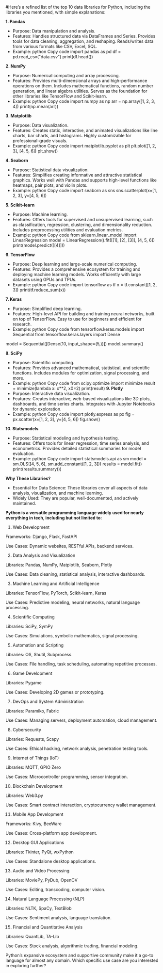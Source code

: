 #Here’s a refined list of the top 10 data libraries for Python, including the libraries you mentioned, with simple explanations:

**1. Pandas**
- Purpose: Data manipulation and analysis.
- Features:
Handles structured data via DataFrames and Series.
Provides tools for data cleaning, aggregation, and reshaping.
Reads/writes data from various formats like CSV, Excel, SQL.
- Example:
python
Copy code
import pandas as pd
df = pd.read_csv("data.csv")
print(df.head())

**2. NumPy**
- Purpose: Numerical computing and array processing.
- Features:
Provides multi-dimensional arrays and high-performance operations on them.
Includes mathematical functions, random number generation, and linear algebra utilities.
Serves as the foundation for other libraries like TensorFlow and Scikit-learn.
- Example:
python
Copy code
import numpy as np
arr = np.array([1, 2, 3, 4])
print(np.mean(arr))

**3. Matplotlib**
- Purpose: Data visualization.
- Features:
Creates static, interactive, and animated visualizations like line charts, bar charts, and histograms.
Highly customizable for professional-grade visuals.
- Example:
python
Copy code
import matplotlib.pyplot as plt
plt.plot([1, 2, 3], [4, 5, 6])
plt.show()

**4. Seaborn**
- Purpose: Statistical data visualization.
- Features:
Simplifies creating informative and attractive statistical graphics.
Works well with Pandas and supports high-level functions like heatmaps, pair plots, and violin plots.
- Example:
python
Copy code
import seaborn as sns
sns.scatterplot(x=[1, 2, 3], y=[4, 5, 6])

**5. Scikit-learn**
- Purpose: Machine learning.
- Features:
Offers tools for supervised and unsupervised learning, such as classification, regression, clustering, and dimensionality reduction.
Includes preprocessing utilities and evaluation metrics.
- Example:
python
Copy code
from sklearn.linear_model import LinearRegression
model = LinearRegression().fit([[1], [2], [3]], [4, 5, 6])
print(model.predict([[4]]))

**6. TensorFlow**
- Purpose: Deep learning and large-scale numerical computing.
- Features:
Provides a comprehensive ecosystem for training and deploying machine learning models.
Works efficiently with large datasets using GPUs and TPUs.
- Example:
python
Copy code
import tensorflow as tf
x = tf.constant([1, 2, 3])
print(tf.reduce_sum(x))

**7. Keras**
- Purpose: Simplified deep learning.
- Features:
High-level API for building and training neural networks, built on top of TensorFlow.
Easy to use for beginners and efficient for research.
- Example:
python
Copy code
from tensorflow.keras.models import Sequential
from tensorflow.keras.layers import Dense

model = Sequential([Dense(10, input_shape=(5,))])
model.summary()

**8. SciPy**
- Purpose: Scientific computing.
- Features:
Provides advanced mathematical, statistical, and scientific functions.
Includes modules for optimization, signal processing, and more.
- Example:
python
Copy code
from scipy.optimize import minimize
result = minimize(lambda x: x**2, x0=2)
print(result)
**9. Plotly**
- Purpose: Interactive data visualization.
- Features:
Creates interactive, web-based visualizations like 3D plots, dashboards, and time series charts.
Integrates with Jupyter Notebooks for dynamic exploration.
- Example:
python
Copy code
import plotly.express as px
fig = px.scatter(x=[1, 2, 3], y=[4, 5, 6])
fig.show()

**10. Statsmodels**
- Purpose: Statistical modeling and hypothesis testing.
- Features:
Offers tools for linear regression, time series analysis, and econometrics.
Provides detailed statistical summaries for model evaluation.
- Example:
python
Copy code
import statsmodels.api as sm
model = sm.OLS([4, 5, 6], sm.add_constant([1, 2, 3]))
results = model.fit()
print(results.summary())

**Why These Libraries?**

- Essential for Data Science: These libraries cover all aspects of data analysis, visualization, and machine learning.
- Widely Used: They are popular, well-documented, and actively maintained.



**Python is a versatile programming language widely used for nearly everything in tech, including but not limited to:**

1. Web Development

Frameworks: Django, Flask, FastAPI

Use Cases: Dynamic websites, RESTful APIs, backend services.


2. Data Analysis and Visualization

Libraries: Pandas, NumPy, Matplotlib, Seaborn, Plotly

Use Cases: Data cleaning, statistical analysis, interactive dashboards.


3. Machine Learning and Artificial Intelligence

Libraries: TensorFlow, PyTorch, Scikit-learn, Keras

Use Cases: Predictive modeling, neural networks, natural language processing.


4. Scientific Computing

Libraries: SciPy, SymPy

Use Cases: Simulations, symbolic mathematics, signal processing.


5. Automation and Scripting

Libraries: OS, Shutil, Subprocess

Use Cases: File handling, task scheduling, automating repetitive processes.


6. Game Development

Libraries: Pygame

Use Cases: Developing 2D games or prototyping.


7. DevOps and System Administration

Libraries: Paramiko, Fabric

Use Cases: Managing servers, deployment automation, cloud management.


8. Cybersecurity

Libraries: Requests, Scapy

Use Cases: Ethical hacking, network analysis, penetration testing tools.


9. Internet of Things (IoT)

Libraries: MQTT, GPIO Zero

Use Cases: Microcontroller programming, sensor integration.


10. Blockchain Development

Libraries: Web3.py

Use Cases: Smart contract interaction, cryptocurrency wallet management.


11. Mobile App Development

Frameworks: Kivy, BeeWare

Use Cases: Cross-platform app development.


12. Desktop GUI Applications

Libraries: Tkinter, PyQt, wxPython

Use Cases: Standalone desktop applications.


13. Audio and Video Processing

Libraries: MoviePy, PyDub, OpenCV

Use Cases: Editing, transcoding, computer vision.


14. Natural Language Processing (NLP)

Libraries: NLTK, SpaCy, TextBlob

Use Cases: Sentiment analysis, language translation.


15. Financial and Quantitative Analysis

Libraries: QuantLib, TA-Lib

Use Cases: Stock analysis, algorithmic trading, financial modeling.


Python’s expansive ecosystem and supportive community make it a go-to language for almost any domain. Which specific use case are you interested in exploring further?

